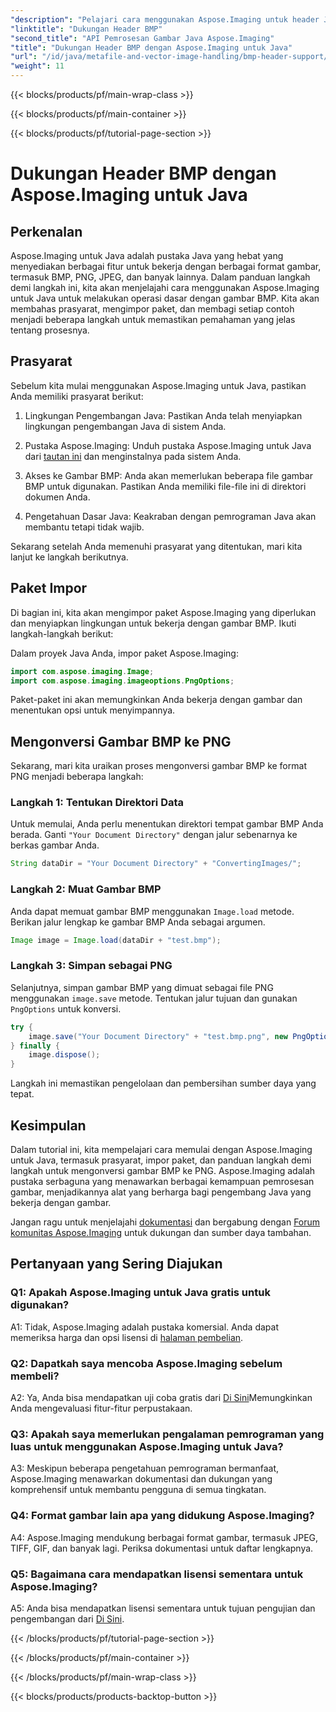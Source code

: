 ```yaml
---
"description": "Pelajari cara menggunakan Aspose.Imaging untuk header Java ke BMP dengan mudah. Impor paket, muat gambar, dan simpan dalam berbagai format langkah demi langkah."
"linktitle": "Dukungan Header BMP"
"second_title": "API Pemrosesan Gambar Java Aspose.Imaging"
"title": "Dukungan Header BMP dengan Aspose.Imaging untuk Java"
"url": "/id/java/metafile-and-vector-image-handling/bmp-header-support/"
"weight": 11
---
```


{{< blocks/products/pf/main-wrap-class >}}

{{< blocks/products/pf/main-container >}}

{{< blocks/products/pf/tutorial-page-section >}}

# Dukungan Header BMP dengan Aspose.Imaging untuk Java

## Perkenalan

Aspose.Imaging untuk Java adalah pustaka Java yang hebat yang menyediakan berbagai fitur untuk bekerja dengan berbagai format gambar, termasuk BMP, PNG, JPEG, dan banyak lainnya. Dalam panduan langkah demi langkah ini, kita akan menjelajahi cara menggunakan Aspose.Imaging untuk Java untuk melakukan operasi dasar dengan gambar BMP. Kita akan membahas prasyarat, mengimpor paket, dan membagi setiap contoh menjadi beberapa langkah untuk memastikan pemahaman yang jelas tentang prosesnya.

## Prasyarat

Sebelum kita mulai menggunakan Aspose.Imaging untuk Java, pastikan Anda memiliki prasyarat berikut:

1. Lingkungan Pengembangan Java: Pastikan Anda telah menyiapkan lingkungan pengembangan Java di sistem Anda.

2. Pustaka Aspose.Imaging: Unduh pustaka Aspose.Imaging untuk Java dari [tautan ini](https://releases.aspose.com/imaging/java/) dan menginstalnya pada sistem Anda.

3. Akses ke Gambar BMP: Anda akan memerlukan beberapa file gambar BMP untuk digunakan. Pastikan Anda memiliki file-file ini di direktori dokumen Anda.

4. Pengetahuan Dasar Java: Keakraban dengan pemrograman Java akan membantu tetapi tidak wajib.

Sekarang setelah Anda memenuhi prasyarat yang ditentukan, mari kita lanjut ke langkah berikutnya.

## Paket Impor

Di bagian ini, kita akan mengimpor paket Aspose.Imaging yang diperlukan dan menyiapkan lingkungan untuk bekerja dengan gambar BMP. Ikuti langkah-langkah berikut:

Dalam proyek Java Anda, impor paket Aspose.Imaging:

```java
import com.aspose.imaging.Image;
import com.aspose.imaging.imageoptions.PngOptions;
```

Paket-paket ini akan memungkinkan Anda bekerja dengan gambar dan menentukan opsi untuk menyimpannya.

## Mengonversi Gambar BMP ke PNG

Sekarang, mari kita uraikan proses mengonversi gambar BMP ke format PNG menjadi beberapa langkah:

### Langkah 1: Tentukan Direktori Data

Untuk memulai, Anda perlu menentukan direktori tempat gambar BMP Anda berada. Ganti `"Your Document Directory"` dengan jalur sebenarnya ke berkas gambar Anda.

```java
String dataDir = "Your Document Directory" + "ConvertingImages/";
```

### Langkah 2: Muat Gambar BMP

Anda dapat memuat gambar BMP menggunakan `Image.load` metode. Berikan jalur lengkap ke gambar BMP Anda sebagai argumen.

```java
Image image = Image.load(dataDir + "test.bmp");
```

### Langkah 3: Simpan sebagai PNG

Selanjutnya, simpan gambar BMP yang dimuat sebagai file PNG menggunakan `image.save` metode. Tentukan jalur tujuan dan gunakan `PngOptions` untuk konversi.

```java
try {
    image.save("Your Document Directory" + "test.bmp.png", new PngOptions());
} finally {
    image.dispose();
}
```

Langkah ini memastikan pengelolaan dan pembersihan sumber daya yang tepat.

## Kesimpulan

Dalam tutorial ini, kita mempelajari cara memulai dengan Aspose.Imaging untuk Java, termasuk prasyarat, impor paket, dan panduan langkah demi langkah untuk mengonversi gambar BMP ke PNG. Aspose.Imaging adalah pustaka serbaguna yang menawarkan berbagai kemampuan pemrosesan gambar, menjadikannya alat yang berharga bagi pengembang Java yang bekerja dengan gambar.

Jangan ragu untuk menjelajahi [dokumentasi](https://reference.aspose.com/imaging/java/) dan bergabung dengan [Forum komunitas Aspose.Imaging](https://forum.aspose.com/) untuk dukungan dan sumber daya tambahan.

## Pertanyaan yang Sering Diajukan

### Q1: Apakah Aspose.Imaging untuk Java gratis untuk digunakan?

A1: Tidak, Aspose.Imaging adalah pustaka komersial. Anda dapat memeriksa harga dan opsi lisensi di [halaman pembelian](https://purchase.aspose.com/buy).

### Q2: Dapatkah saya mencoba Aspose.Imaging sebelum membeli?

A2: Ya, Anda bisa mendapatkan uji coba gratis dari [Di Sini](https://releases.aspose.com/)Memungkinkan Anda mengevaluasi fitur-fitur perpustakaan.

### Q3: Apakah saya memerlukan pengalaman pemrograman yang luas untuk menggunakan Aspose.Imaging untuk Java?

A3: Meskipun beberapa pengetahuan pemrograman bermanfaat, Aspose.Imaging menawarkan dokumentasi dan dukungan yang komprehensif untuk membantu pengguna di semua tingkatan.

### Q4: Format gambar lain apa yang didukung Aspose.Imaging?

A4: Aspose.Imaging mendukung berbagai format gambar, termasuk JPEG, TIFF, GIF, dan banyak lagi. Periksa dokumentasi untuk daftar lengkapnya.

### Q5: Bagaimana cara mendapatkan lisensi sementara untuk Aspose.Imaging?

A5: Anda bisa mendapatkan lisensi sementara untuk tujuan pengujian dan pengembangan dari [Di Sini](https://purchase.aspose.com/temporary-license/).

{{< /blocks/products/pf/tutorial-page-section >}}

{{< /blocks/products/pf/main-container >}}

{{< /blocks/products/pf/main-wrap-class >}}

{{< blocks/products/products-backtop-button >}}